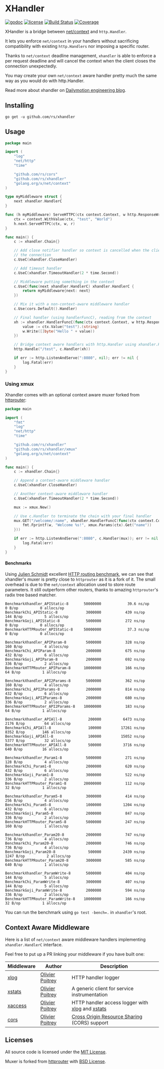 # XHandler

[![godoc](http://img.shields.io/badge/godoc-reference-blue.svg?style=flat)](https://godoc.org/github.com/rs/xhandler) [![license](http://img.shields.io/badge/license-MIT-red.svg?style=flat)](https://raw.githubusercontent.com/rs/xhandler/master/LICENSE) [![Build Status](https://travis-ci.org/rs/xhandler.svg?branch=master)](https://travis-ci.org/rs/xhandler) [![Coverage](http://gocover.io/_badge/github.com/rs/xhandler)](http://gocover.io/github.com/rs/xhandler)

XHandler is a bridge between [net/context](https://godoc.org/golang.org/x/net/context) and `http.Handler`.

It lets you enforce `net/context` in your handlers without sacrificing compatibility with existing `http.Handlers` nor imposing a specific router.

Thanks to `net/context` deadline management, `xhandler` is able to enforce a per request deadline and will cancel the context when the client closes the connection unexpectedly.

You may create your own `net/context` aware handler pretty much the same way as you would do with http.Handler.

Read more about xhandler on [Dailymotion engineering blog](http://engineering.dailymotion.com/our-way-to-go/).

## Installing

    go get -u github.com/rs/xhandler

## Usage

```go
package main

import (
	"log"
	"net/http"
	"time"

	"github.com/rs/cors"
	"github.com/rs/xhandler"
	"golang.org/x/net/context"
)

type myMiddleware struct {
	next xhandler.HandlerC
}

func (h myMiddleware) ServeHTTPC(ctx context.Context, w http.ResponseWriter, r *http.Request) {
	ctx = context.WithValue(ctx, "test", "World")
	h.next.ServeHTTPC(ctx, w, r)
}

func main() {
	c := xhandler.Chain{}

	// Add close notifier handler so context is cancelled when the client closes
	// the connection
	c.UseC(xhandler.CloseHandler)

	// Add timeout handler
	c.UseC(xhandler.TimeoutHandler(2 * time.Second))

	// Middleware putting something in the context
	c.UseC(func(next xhandler.HandlerC) xhandler.HandlerC {
		return myMiddleware{next: next}
	})

	// Mix it with a non-context-aware middleware handler
	c.Use(cors.Default().Handler)

	// Final handler (using handlerFuncC), reading from the context
	xh := xhandler.HandlerFuncC(func(ctx context.Context, w http.ResponseWriter, r *http.Request) {
		value := ctx.Value("test").(string)
		w.Write([]byte("Hello " + value))
	})

	// Bridge context aware handlers with http.Handler using xhandler.Handle()
	http.Handle("/test", c.Handler(xh))

	if err := http.ListenAndServe(":8080", nil); err != nil {
		log.Fatal(err)
	}
}
```

### Using xmux

Xhandler comes with an optional context aware muxer forked from [httprouter](https://github.com/julienschmidt/httprouter):

```go
package main

import (
	"fmt"
	"log"
	"net/http"
	"time"

	"github.com/rs/xhandler"
	"github.com/rs/xhandler/xmux"
	"golang.org/x/net/context"
)

func main() {
	c := xhandler.Chain{}

	// Append a context-aware middleware handler
	c.UseC(xhandler.CloseHandler)

	// Another context-aware middleware handler
	c.UseC(xhandler.TimeoutHandler(2 * time.Second))

	mux := xmux.New()

	// Use c.Handler to terminate the chain with your final handler
	mux.GET("/welcome/:name", xhandler.HandlerFuncC(func(ctx context.Context, w http.ResponseWriter, req *http.Request) {
		fmt.Fprintf(w, "Welcome %s!", xmux.Params(ctx).Get("name"))
	}))

	if err := http.ListenAndServe(":8080", c.Handler(mux)); err != nil {
		log.Fatal(err)
	}
}
```

#### Benchmarks

Using [Julien Schmidt](https://github.com/julienschmidt) excellent [HTTP routing benchmark](https://github.com/julienschmidt/go-http-routing-benchmark), we can see that xhandler's muxer is pretty close to `httprouter` as it is a fork of it. The small overhead is due to the `net/context` allocation used to store route parameters. It still outperform other routers, thanks to amazing `httprouter`'s radix tree based matcher.

```
BenchmarkXhandler_APIStatic-8   	50000000	        39.6 ns/op	       0 B/op	       0 allocs/op
BenchmarkChi_APIStatic-8        	 3000000	       439 ns/op	     144 B/op	       5 allocs/op
BenchmarkGoji_APIStatic-8       	 5000000	       272 ns/op	       0 B/op	       0 allocs/op
BenchmarkHTTPRouter_APIStatic-8 	50000000	        37.3 ns/op	       0 B/op	       0 allocs/op

BenchmarkXhandler_APIParam-8    	 5000000	       328 ns/op	     160 B/op	       4 allocs/op
BenchmarkChi_APIParam-8         	 2000000	       675 ns/op	     432 B/op	       6 allocs/op
BenchmarkGoji_APIParam-8        	 2000000	       692 ns/op	     336 B/op	       2 allocs/op
BenchmarkHTTPRouter_APIParam-8  	10000000	       166 ns/op	      64 B/op	       1 allocs/op

BenchmarkXhandler_API2Params-8  	 5000000	       362 ns/op	     160 B/op	       4 allocs/op
BenchmarkChi_API2Params-8       	 2000000	       814 ns/op	     432 B/op	       6 allocs/op
BenchmarkGoji_API2Params-8      	 2000000	       680 ns/op	     336 B/op	       2 allocs/op
BenchmarkHTTPRouter_API2Params-8	10000000	       183 ns/op	      64 B/op	       1 allocs/op

BenchmarkXhandler_APIAll-8      	  200000	      6473 ns/op	    2176 B/op	      64 allocs/op
BenchmarkChi_APIAll-8           	  100000	     17261 ns/op	    8352 B/op	     146 allocs/op
BenchmarkGoji_APIAll-8          	  100000	     15052 ns/op	    5377 B/op	      32 allocs/op
BenchmarkHTTPRouter_APIAll-8    	  500000	      3716 ns/op	     640 B/op	      16 allocs/op

BenchmarkXhandler_Param1-8      	 5000000	       271 ns/op	     128 B/op	       4 allocs/op
BenchmarkChi_Param1-8           	 2000000	       620 ns/op	     432 B/op	       6 allocs/op
BenchmarkGoji_Param1-8          	 3000000	       522 ns/op	     336 B/op	       2 allocs/op
BenchmarkHTTPRouter_Param1-8    	20000000	       112 ns/op	      32 B/op	       1 allocs/op

BenchmarkXhandler_Param5-8      	 3000000	       414 ns/op	     256 B/op	       4 allocs/op
BenchmarkChi_Param5-8           	 1000000	      1204 ns/op	     432 B/op	       6 allocs/op
BenchmarkGoji_Param5-8          	 2000000	       847 ns/op	     336 B/op	       2 allocs/op
BenchmarkHTTPRouter_Param5-8    	 5000000	       247 ns/op	     160 B/op	       1 allocs/op

BenchmarkXhandler_Param20-8     	 2000000	       747 ns/op	     736 B/op	       4 allocs/op
BenchmarkChi_Param20-8          	 2000000	       746 ns/op	     736 B/op	       4 allocs/op
BenchmarkGoji_Param20-8         	  500000	      2439 ns/op	    1247 B/op	       2 allocs/op
BenchmarkHTTPRouter_Param20-8   	 3000000	       585 ns/op	     640 B/op	       1 allocs/op

BenchmarkXhandler_ParamWrite-8  	 5000000	       404 ns/op	     144 B/op	       5 allocs/op
BenchmarkChi_ParamWrite-8       	 3000000	       407 ns/op	     144 B/op	       5 allocs/op
BenchmarkGoji_ParamWrite-8      	 2000000	       594 ns/op	     336 B/op	       2 allocs/op
BenchmarkHTTPRouter_ParamWrite-8	10000000	       166 ns/op	      32 B/op	       1 allocs/op
```

You can run the benchmark using `go test -bench=.` in `xhandler`'s root.

## Context Aware Middleware

Here is a list of `net/context` aware middleware handlers implementing `xhandler.HandlerC` interface.

Feel free to put up a PR linking your middleware if you have built one:

| Middleware | Author | Description |
| ---------- | ------ | ----------- |
| [xlog](https://github.com/rs/xlog) | [Olivier Poitrey](https://github.com/rs) | HTTP handler logger |
| [xstats](https://github.com/rs/xstats) | [Olivier Poitrey](https://github.com/rs) | A generic client for service instrumentation |
| [xaccess](https://github.com/rs/xaccess) | [Olivier Poitrey](https://github.com/rs) | HTTP handler access logger with [xlog](https://github.com/rs/xlog) and [xstats](https://github.com/rs/xstats) |
| [cors](https://github.com/rs/cors) | [Olivier Poitrey](https://github.com/rs) | [Cross Origin Resource Sharing](http://www.w3.org/TR/cors/) (CORS) support |

## Licenses

All source code is licensed under the [MIT License](https://raw.github.com/rs/xhandler/master/LICENSE).

Muxer is forked from [httprouter](https://github.com/julienschmidt/httprouter) with [BSD License](https://github.com/julienschmidt/httprouter/blob/master/LICENSE).
